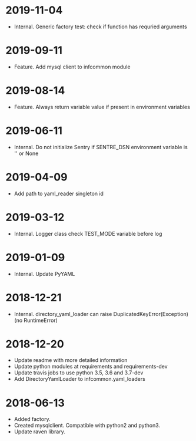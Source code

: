2019-11-04
==========
* Internal. Generic factory test: check if function has requried arguments

2019-09-11
==========
* Feature. Add mysql client to infcommon module

2019-08-14
==========
* Feature. Always return variable value if present in environment variables

2019-06-11
==========
* Internal. Do not initialize Sentry if SENTRE_DSN environment variable is '' or None

2019-04-09
==========
* Add path to yaml_reader singleton id

2019-03-12
==========
* Internal. Logger class check TEST_MODE variable before log

2019-01-09
==========
* Internal. Update PyYAML

2018-12-21
==========
* Internal. directory_yaml_loader can raise DuplicatedKeyError(Exception) (no RuntimeError)

2018-12-20
==========
* Update readme with more detailed information
* Update python modules at requirements and requirements-dev
* Update travis jobs to use python 3.5, 3.6 and 3.7-dev
* Add DirectoryYamlLoader to infcommon.yaml_loaders

2018-06-13
==========
* Added factory.
* Created mysqlclient. Compatible with python2 and python3.
* Update raven library.
